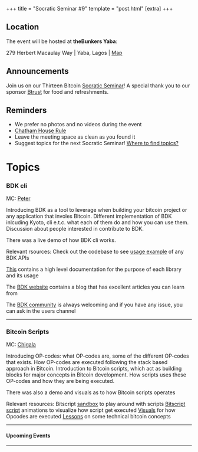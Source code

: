 +++
title = "Socratic Seminar #9"
template = "post.html"
[extra]
+++

## Location

The event will be hosted at **theBunkers Yaba**:

279 Herbert Macaulay Way | Yaba, Lagos | [Map](https://maps.app.goo.gl/ML9GbjgcNTXj4Gnv5)

## Announcements

Join us on our Thirteen Bitcoin [Socratic Seminar](/about)! A special thank you to our
sponsor [Btrust](http://btrust.tech/) for food and refreshments.

## Reminders

- We prefer no photos and no videos during the event
- [Chatham House Rule](https://www.chathamhouse.org/about-us/chatham-house-rule)
- Leave the meeting space as clean as you found it
- Suggest topics for the next Socratic Seminar! [Where to find topics?](/about/find-topics)

# Topics

### BDK cli 

MC: [Peter](https://github.com/tvpeter)

 Introducing BDK as a tool to leverage when building your bitcoin project or any application that 
 involes Bitcoin. Different implementation of BDK inlcuding Kyoto, cli e.t.c. what each of them do
 and how you can use them.
 Discussion about people interested in contribute to BDK.

 There was a live demo of how BDK cli works. 

 Relevant rsources:
 Check out the codebase to see [usage example](https://github.com/bitcoindevkit) of any BDK APIs

[This](https://bookofbdk.com/) contains a high level documentation for the purpose  of each library and its usage

The [BDK website](https://bitcoindevkit.org/) contains a blog that has excellent articles you can learn from

The [BDK community](https://discord.gg/UbTmGbNF3M) is always welcoming and if you have any issue, you can ask in the 
users channel 

---

### Bitcoin Scripts

MC: [Chigala](https://github.com/chigala)

 Introducing OP-codes: what OP-codes are, some of the different OP-codes that exists.
 How OP-codes are executed following the stack based approach in Bitcoin. 
 Introduction to Bitcoin scripts, which act as building blocks for major concepts in Bitcoin development. 
 How scripts uses these OP-codes and how they are being executed.

 There was also a demo and visuals as to how Bitcoin scripts operates

 Relevant resources:
 Bitscript [sandbox](https://www.bitscript.app/sandbox) to play around with scripts
 [Bitscript script](https://www.bitscript.app/scripts) animations to visualize how script get executed
 [Visuals](https://www.bitscript.app/OPS) for how Opcodes are executed
 [Lessons](https://www.bitscript.app/lessons) on some technical bitcoin concepts

---

#### Upcoming Events


---

